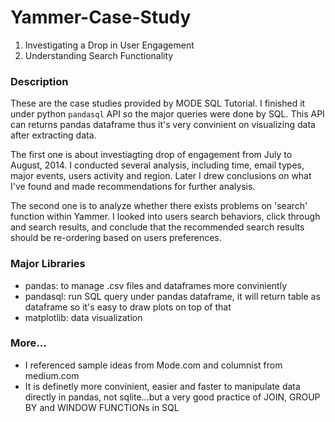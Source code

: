 # Yammer-Case-Study
1. Investigating a Drop in User Engagement
2. Understanding Search Functionality



### Description
These are the case studies provided by MODE SQL Tutorial. I finished it under python `pandasql` API so the major queries were done by SQL. This API can returns pandas dataframe thus it's very convinient on visualizing data after extracting data.

The first one is about investiagting drop of engagement from July to August, 2014. I conducted several analysis, including time, email types, major events, users activity and region. Later I drew conclusions on what I've found and made recommendations for further analysis.

The second one is to analyze whether there exists problems on 'search' function within Yammer. I looked into users search behaviors, click through and search results, and conclude that the recommended search results should be re-ordering based on users preferences.



### Major Libraries
- pandas: to manage .csv files and dataframes more conviniently
- pandasql: run SQL query under pandas dataframe, it will return table as dataframe so it's easy to draw plots on top of that
- matplotlib: data visualization



### More...
- I referenced sample ideas from Mode.com and columnist from medium.com
- It is definetly more convinient, easier and faster to manipulate data directly in pandas, not sqlite...but a very good practice of JOIN, GROUP BY and WINDOW FUNCTIONs in SQL
